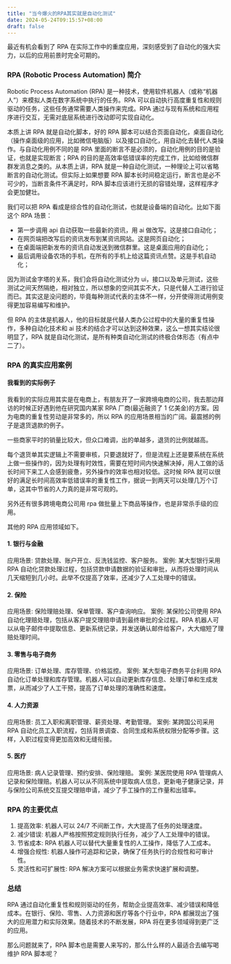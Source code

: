 ```yaml
---
title: "当今爆火的RPA其实就是自动化测试"
date: 2024-05-24T09:15:57+08:00
draft: false
---
```


最近有机会看到了 RPA 在实际工作中的重度应用，深刻感受到了自动化的强大实力，以后的应用前景时完全可期的。

### RPA (Robotic Process Automation) 简介

Robotic Process Automation (RPA) 是一种技术，使用软件机器人（或称“机器人”）来模拟人类在数字系统中执行的任务。RPA 可以自动执行高度重复性和规则驱动的任务，这些任务通常需要人类操作来完成。RPA 通过与现有系统和应用程序进行交互，无需对底层系统进行改动即可实现自动化。

本质上讲 RPA 就是自动化脚本，好的 RPA 脚本可以结合页面自动化，桌面自动化（操作桌面级的应用，比如微信电脑版）以及接口自动化，用自动化去替代人类操作。与自动化用例不同的是 RPA 里面的断言不是必须的，自动化用例的目的是验证，也就是实现断言；RPA 的目的是高效率低错误率的完成工作，比如给微信群群发消息之类的。从本质上讲，RPA 就是一种自动化测试，一种理论上可以省略断言的自动化测试。但实际上如果想要 RPA 脚本长时间稳定运行，断言也是必不可少的，当断言条件不满足时，RPA 脚本应该进行无损的容错处理，这样程序才会更加健壮。

我们可以把 RPA 看成是综合性的自动化测试，也就是设备端的自动化。比如下面这个 RPA 场景：

- 第一步调用 api 自动获取一些最新的资讯，用 ai 做改写。这是接口自动化；
- 在网页端把改写后的资讯发布到某资讯网站。这是网页自动化；
- 在桌面端把新发布的资讯自动发送到微信群里。这是桌面应用的自动化；
- 最后调用设备农场的手机，在所有的手机上给这篇资讯点赞。这是手机自动化；

因为测试金字塔的关系，我们会将自动化测试分为 ui，接口以及单元测试，这些测试之间天然隔绝，相对独立，所以想象的空间其实不大，只是代替人工进行验证而已。其实这是没问题的，毕竟每种测试代表的主体不一样，分开使得测试用例变得更加容易编写和维护。

但 RPA 的主体是机器人，他的目标就是代替人类办公过程中的大量的重复性操作，多种自动化技术和 ai 技术的结合才可以达到这种效果，这么一想其实结论很明显了，RPA 就是自动化测试，是所有种类自动化测试的终极合体形态（有点中二了）。

### RPA 的真实应用案例

#### 我看到的实际例子

我看到的实际应用其实是在电商上，有朋友开了一家跨境电商的公司，我去那边拜访的时候正好遇到他在研究国内某家 RPA 厂商(最近融资了 1 亿美金)的方案。因为电商的重复性劳动是非常多的，所以 RPA 的应用场景相当的广阔。最震撼的例子是退货退款的例子。

一些商家平时的销量比较大，但众口难调，出的单越多，退货的比例就越高。

每个退货单其实逻辑上不需要审核，只要退就好了，但是流程上还是要系统在系统上做一些操作的，因为处理有时效性，需要在短时间内快速解决掉，用人工做的话长时间下来工人会感到疲惫，另外操作的效率也相对较低。这时候 RPA 就可以很好的满足长时间高效率低错误率的重复性工作，据说一到两天可以处理几万个订单，这其中节省的人力真的是非常可观的。

另外还有很多跨境电商公司用 rpa 做批量上下商品等操作，也是非常杀手级的应用。

其他的 RPA 应用领域如下。

#### 1. 银行与金融

应用场景: 贷款处理、账户开立、反洗钱监控、客户服务。
案例: 某大型银行采用 RPA 自动化贷款处理过程，包括贷款申请数据的验证和审批，从而将处理时间从几天缩短到几小时。此举不仅提高了效率，还减少了人工处理中的错误。

#### 2. 保险

应用场景: 保险理赔处理、保单管理、客户查询响应。
案例: 某保险公司使用 RPA 自动化理赔处理，包括从客户提交理赔申请到最终审批的全过程。RPA 机器人可以从电子邮件中提取信息、更新系统记录，并发送确认邮件给客户，大大缩短了理赔处理时间。

#### 3. 零售与电子商务

应用场景: 订单处理、库存管理、价格监控。
案例: 某大型电子商务平台利用 RPA 自动化订单处理和库存管理。机器人可以自动更新库存信息、处理订单和生成发票，从而减少了人工干预，提高了订单处理的准确性和速度。

#### 4. 人力资源

应用场景: 员工入职和离职管理、薪资处理、考勤管理。
案例: 某跨国公司采用 RPA 自动化员工入职流程，包括背景调查、合同生成和系统权限分配等步骤。这样，入职过程变得更加高效和无缝衔接。

#### 5. 医疗

应用场景: 病人记录管理、预约安排、保险理赔。
案例: 某医院使用 RPA 管理病人记录和保险理赔。机器人可以从不同系统中提取病人信息，更新电子健康记录，并与保险公司系统交互提交理赔申请，减少了手工操作的工作量和出错率。

### RPA 的主要优点

1. 提高效率: 机器人可以 24/7 不间断工作，大大提高了任务的处理速度。
2. 减少错误: 机器人严格按照预定规则执行任务，减少了人工处理中的错误。
3. 节省成本: RPA 机器人可以替代大量重复性的人工操作，降低了人工成本。
4. 增强合规性: 机器人操作可追踪和记录，确保了任务执行的合规性和可审计性。
5. 灵活性和可扩展性: RPA 解决方案可以根据业务需求快速扩展和调整。

### 总结

RPA 通过自动化重复性和规则驱动的任务，帮助企业提高效率、减少错误和降低成本。在银行、保险、零售、人力资源和医疗等各个行业中，RPA 都展现出了强大的应用潜力和实际效果。随着技术的不断发展，RPA 将在更多领域得到更广泛的应用。

那么问题就来了，RPA 脚本也是需要人来写的，那么什么样的人最适合去编写喝维护 RPA 脚本呢？
